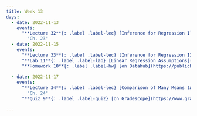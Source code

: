 ```yaml
---
title: Week 13
days:
  - date: 2022-11-13
    events:
      "**Lecture 32**{: .label .label-lec} [Inference for Regression I](https://ph142-ucb.github.io/fa23/src/lec/Lec32_Inference-for-regression.pdf)[(Recording)](https://berkeley.zoom.us/rec/share/kgb52Noi2m32MfALFqwYgad457YoRWhbspzAeGzbnnDtPPx0MGYnewLwBrEHJDdS.xr2bW69-GhvAx-j2)":
        "Ch. 23"
  - date: 2022-11-15
    events:
      "**Lecture 33**{: .label .label-lec} [Inference for Regression II](https://ph142-ucb.github.io/fa23/src/lec/Lec33_Inference-for-regression.pdf) [(Recording)](https://berkeley.zoom.us/rec/share/GIONWrUUi717h8q_wsuq_LSV-Fonrf4uQ0GuBIVWZxUL-z_eOfRv3kQhrOnJ3NMH.j2_fnbUMqJ9JeVK-)": 
      "**Lab 11**{: .label .label-lab} [Linear Regression Assumptions](https://publichealth.datahub.berkeley.edu/hub/user-redirect/git-pull?repo=https%3A%2F%2Fgithub.com%2Fph142-ucb%2Fph142-fa23&urlpath=rstudio%2F&branch=main) (Due Nov 17th)":
      "**Homework 10**{: .label .label-hw} [on Datahub](https://publichealth.datahub.berkeley.edu/hub/user-redirect/git-pull?repo=https%3A%2F%2Fgithub.com%2Fph142-ucb%2Fph142-fa23&urlpath=rstudio%2F&branch=main)":
      
  - date: 2022-11-17
    events:
      "**Lecture 34**{: .label .label-lec} [Comparison of Many Means (ANOVA)](https://ph142-ucb.github.io/fa23/src/lec/Lec34_ANOVA.pdf)":
        "Ch. 24"
      "**Quiz 9**{: .label .label-quiz} [on Gradescope](https://www.gradescope.com/courses/575069) (Open 24hr, Due Nov. 17th, 11:59 PM PST)":
      
---
```

